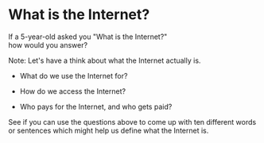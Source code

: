 # What is the Internet?

If a 5-year-old asked you "What is the Internet?" <br>
how would you answer?

Note:
Let's have a think about what the Internet actually is.

- What do we use the Internet for?

- How do we access the Internet?

- Who pays for the Internet, and who gets paid?

See if you can use the questions above to come up with ten different words or sentences which might help us define what the Internet is.
